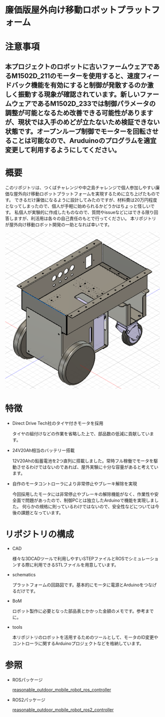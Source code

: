 # 廉価版屋外向け移動ロボットプラットフォーム

# 注意事項
## 本プロジェクトのロボットに古いファームウェアであるM1502D_211のモーターを使用すると、速度フィードバック機能を有効にすると制御が発散するのか激しく振動する現象が確認されています。新しいファームウェアであるM1502D_233では制御パラメータの調整が可能となるため改善できる可能性がありますが、現状では入手のめどが立たないため検証できない状態です。オープンループ制御でモーターを回転させることは可能なので、Aruduinoのプログラムを適宜変更して利用するようにしてください。
   
# 概要
このリポジトリは、つくばチャレンジや中之島チャレンジで個人参加しやすい廉価な屋外向け移動ロボットプラットフォームを実現するために立ち上げたものです。
できるだけ廉価になるように設計してみたのですが、材料費は20万円程度となってしまったので、個人が手軽に始められるかどうかはちょっと怪しいです。
私個人が実験的に作成したものなので、質問やissueなどにはできる限り回答しますが、利活用は各々の自己責任のもとで行ってください。
本リポジトリが屋外向け移動ロボット開発の一助となれば幸いです。

![ロボット外観](figs/reasonable_robot.png)

# 特徴

- Direct Drive Tech社のタイヤ付きモータを採用

  タイヤの組付けなどの作業を省略した上で、部品数の低減に貢献しています。

- 24V20Ah相当のバッテリー搭載

  12V20Ahの鉛蓄電池を2つ直列に搭載しました。常時フル稼働でモータを駆動させるわけではないのであれば、屋外実験に十分な容量があると考えています。

- 自作のモータコントローラにより非常停止やブレーキ解除を実現

  今回採用したモータには非常停止やブレーキの解除機能がなく、作業性や安全面で問題があったので、制御PCとは独立したArduinoで機能を実現しました。
  何らかの規格に則っているわけではないので、安全性などについては今後の課題となっています。

# リポジトリの構成

- CAD

  様々な3DCADツールで利用しやすいSTEPファイルとROSでシミュレーションする際に利用できるSTLファイルを用意しています。
  
- schematics

  プラットフォームの回路図です。基本的にモータに電源とArduinoをつなげるだけです。

- BoM

  ロボット製作に必要となった部品表とかかった金額のメモです。参考までに。
  
- tools
  
  本リポジトリのロボットを活用するためのツールとして、モータのID変更やコントローラに関するArduinoプロジェクトなどを格納しています。
  
# 参照

- ROSパッケージ

  [reasonable_outdoor_mobile_robot_ros_controller](https://github.com/hijimasa/reasonable_outdoor_mobile_robot_ros_controller)
  
- ROS2パッケージ

  [reasonable_outdoor_mobile_robot_ros2_controller](https://github.com/hijimasa/reasonable_outdoor_mobile_robot_ros2_controller)


